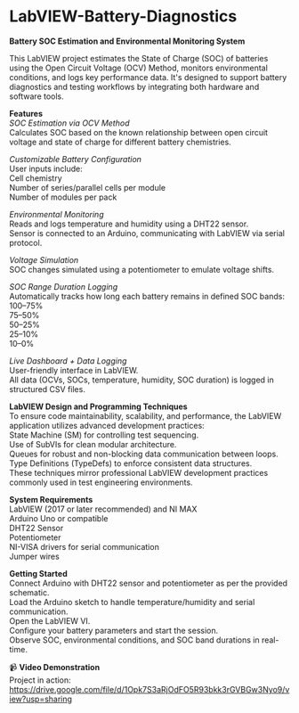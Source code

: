 # LabVIEW-Battery-Diagnostics  

**Battery SOC Estimation and Environmental Monitoring System**  

This LabVIEW project estimates the State of Charge (SOC) of batteries using the Open Circuit Voltage (OCV) Method, monitors environmental conditions, and logs key performance data. It's designed to support battery diagnostics and testing workflows by integrating both hardware and software tools.  

**Features**  
*SOC Estimation via OCV Method*  
Calculates SOC based on the known relationship between open circuit voltage and state of charge for different battery chemistries.  

*Customizable Battery Configuration*  
User inputs include:  
Cell chemistry   
Number of series/parallel cells per module  
Number of modules per pack  

*Environmental Monitoring*  
Reads and logs temperature and humidity using a DHT22 sensor.  
Sensor is connected to an Arduino, communicating with LabVIEW via serial protocol.  

*Voltage Simulation*  
SOC changes simulated using a potentiometer to emulate voltage shifts.  

*SOC Range Duration Logging*  
Automatically tracks how long each battery remains in defined SOC bands:  
100–75%  
75–50%  
50–25%  
25–10%  
10–0%  

*Live Dashboard + Data Logging*  
User-friendly interface in LabVIEW.  
All data (OCVs, SOCs, temperature, humidity, SOC duration) is logged in structured CSV files.  

**LabVIEW Design and Programming Techniques**  
To ensure code maintainability, scalability, and performance, the LabVIEW application utilizes advanced development practices:  
State Machine (SM) for controlling test sequencing.  
Use of SubVIs for clean modular architecture.  
Queues for robust and non-blocking data communication between loops.  
Type Definitions (TypeDefs) to enforce consistent data structures.  
These techniques mirror professional LabVIEW development practices commonly used in test engineering environments.  

**System Requirements**  
LabVIEW (2017 or later recommended) and NI MAX  
Arduino Uno or compatible  
DHT22 Sensor  
Potentiometer  
NI-VISA drivers for serial communication  
Jumper wires  

**Getting Started**  
Connect Arduino with DHT22 sensor and potentiometer as per the provided schematic.  
Load the Arduino sketch to handle temperature/humidity and serial communication.  
Open the LabVIEW VI.  
Configure your battery parameters and start the session.  
Observe SOC, environmental conditions, and SOC band durations in real-time.  

📹 **Video Demonstration**  
Project in action: https://drive.google.com/file/d/1Opk7S3aRjOdFO5R93bkk3rGVBGw3Nyo9/view?usp=sharing  


